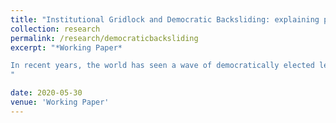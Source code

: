 ```yaml
---
title: "Institutional Gridlock and Democratic Backsliding: explaining popular support for aspiring autocrats"
collection: research
permalink: /research/democraticbacksliding
excerpt: "*Working Paper*

In recent years, the world has seen a wave of democratically elected leaders move their countries in undemocratic directions. Why do people support leaders who remove checks and balances? I argue that aspiring autocrats are more likely to gain popular support when they present these institutions as obstacles to getting things done. In doing so, aspiring autocrats exploit a critical tension between the possibility of gridlock and the abuse of power, which is inherent in democratic institutions. An original survey experiment conducted in Turkey supports these arguments. More interestingly, respondents perceive the aspiring autocrats' gridlock justication as a pro-democratic attempt to remove the obstacles to a policy-responsive regime. These results show that democratic backsliding is strategic, and its leaders exploit a tension in democracy that makes it harder for citizens to perceive the threat they face.
"

date: 2020-05-30
venue: 'Working Paper'
---
```



